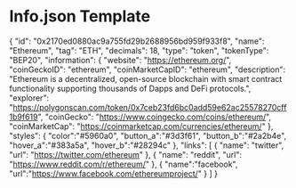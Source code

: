 # Info.json Template


{
    "id": "0x2170ed0880ac9a755fd29b2688956bd959f933f8",
    "name": "Ethereum",
    "tag": "ETH",
    "decimals": 18,
    "type": "token",
    "tokenType": "BEP20",
    "information": {
      "website": "https://ethereum.org/",
      "coinGeckoID": "ethereum",
      "coinMarketCapID": "ethereum",
      "description": "Ethereum is a decentralized, open-source blockchain with smart contract functionality supporting thousands of Dapps and DeFi protocols.",
      "explorer": "https://polygonscan.com/token/0x7ceb23fd6bc0add59e62ac25578270cff1b9f619",
      "coinGecko": "https://www.coingecko.com/coins/ethereum/",
      "coinMarketCap": "https://coinmarketcap.com/currencies/ethereum/"
    },
    "styles": {
      "color":"#5960a0",
      "button_a":"#3d3f61",
      "button_b":"#2a2b4e",
      "hover_a":"#383a5a",
      "hover_b":"#28294c"
    },
    "links": [
        {
            "name": "twitter",
            "url": "https://twitter.com/ethereum"
        },
        {
            "name": "reddit",
            "url": "https://www.reddit.com/r/ethereum/"
        },
        {
            "name":"facebook",
            "url":"https://www.facebook.com/ethereumproject/"
        }
    ]
}
